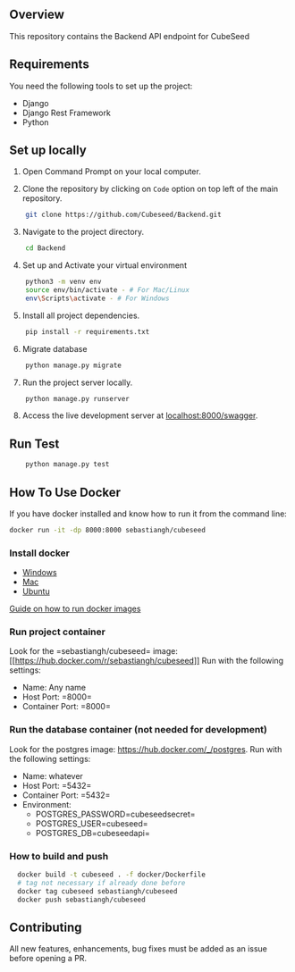 ## Overview

This repository contains the Backend API endpoint for CubeSeed

## Requirements

You need the following tools to set up the project:
- Django
- Django Rest Framework
- Python

## Set up locally

1. Open Command Prompt on your local computer.

2. Clone the repository by clicking on `Code` option on top left of the main repository.

```bash
    git clone https://github.com/Cubeseed/Backend.git
```

3. Navigate to the project directory.

```bash
    cd Backend
```

4. Set up and Activate your virtual environment

```bash
    python3 -m venv env
    source env/bin/activate - # For Mac/Linux
    env\Scripts\activate - # For Windows
```

5. Install all project dependencies. 

```bash
    pip install -r requirements.txt
```

6. Migrate database

```bash
    python manage.py migrate
```

7. Run the project server locally.

```bash
    python manage.py runserver
```

8. Access the live development server at [localhost:8000/swagger](http://localhost:8000/swagger/).

## Run Test

```bash
    python manage.py test
```

## How To Use Docker

If you have docker installed and know how to run it from the command line:

```bash
docker run -it -dp 8000:8000 sebastiangh/cubeseed
```

### Install docker
 - [Windows](https://docs.docker.com/desktop/install/windows-install/)
 - [Mac](https://docs.docker.com/desktop/install/mac-install/)
 - [Ubuntu](https://docs.docker.com/engine/install/ubuntu/)

[Guide on how to run docker images](https://docs.docker.com/get-started/run-docker-hub-images/)

### Run project container
Look for the =sebastiangh/cubeseed= image: [[https://hub.docker.com/r/sebastiangh/cubeseed]]
Run with the following settings:
 - Name: Any name
 - Host Port: =8000=
 - Container Port: =8000=

### Run the database container (not needed for development)
Look for the postgres image: https://hub.docker.com/_/postgres.
Run with the following settings:
 - Name: whatever
 - Host Port: =5432=
 - Container Port: =5432=
 - Environment:
   + POSTGRES_PASSWORD=cubeseedsecret=
   + POSTGRES_USER=cubeseed=
   + POSTGRES_DB=cubeseedapi=

### How to build and push
```bash
  docker build -t cubeseed . -f docker/Dockerfile
  # tag not necessary if already done before
  docker tag cubeseed sebastiangh/cubeseed
  docker push sebastiangh/cubeseed
```

## Contributing
All new features, enhancements, bug fixes must be added as an issue before opening a PR.